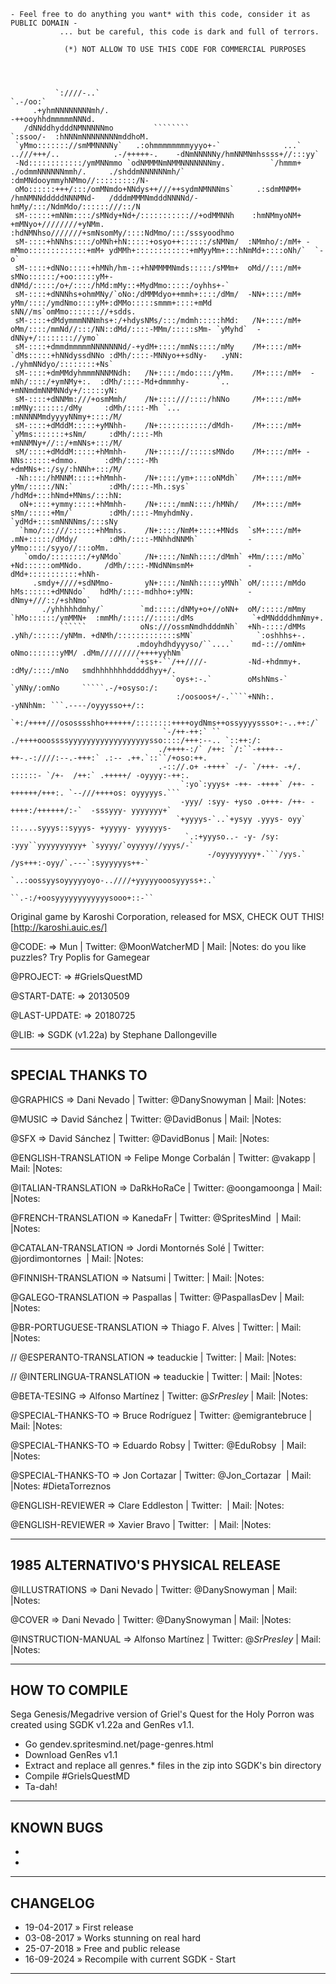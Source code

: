 
    - Feel free to do anything you want* with this code, consider it as PUBLIC DOMAIN -
               ... but be careful, this code is dark and full of terrors.

                (*) NOT ALLOW TO USE THIS CODE FOR COMMERCIAL PURPOSES




              `:////-..`                                                                                                                `.-/oo:`
         .+yhmNNNNNNNNmh/.                                                                                                    -++ooyhhdmmmmmNNNd.
       /dNNddhydddNMNNNNNmo         ````````                                                                      `:ssoo/-  :hNNNmNNNNNNNNmddhoM.
     `yMmo::::::://smMMNNNNy`   .:ohmmmmmmmmyyyo+-`              ...`       ..///+++/..            .-/+++++-.    -dNmNNNNNy/hmNNMNmhssss+//:::yy`
     -Nd::::::::::::/ymMNNmmo `odNMMMNmNMMNNNNNNNmy.          `/hmmm+    ./odmmNNNNNNmmh/.     ./shddmNNNNNNmh/` :dmMNdooymmyhNMmo//:::::::::/N-
     oMo::::::+++/:::/omMNmdo+NNdys++///++sydmNMNNNms`     .:sdmMNMM+   /hmNMNNdddddNNNMNd-   /dddmMMMNmdddNNNNd/-hmMy/:::/NdmMdo/::::::///::/N
     sM-:::::+mNNm::::/sMNdy+Nd+/::::::::::://+odMMNNh    :hmNMmyoNM+  +mMNyo+////////+yNMm. :hdNMNhso///////+smNsomMy/::::NdMmo/:::/sssyoodhmo
     sM-::::+hNNhs::::/oMNh+hN:::::+osyo++::::::/sNMNm/  :NMmho/:/mM+ -mMmo:::::::::::::+mM+ ydMMh+::::::::::::+mMyyMm+:::hNmMd+::::oNh/`  `-o`
     sM-::::+dNNo:::::+hMNh/hm-::+hNMMMMNmds:::::/sMMm+  oMd//:::/mM+ sMNo::::::/+oo:::::yM+-dNMd/:::::/o+/::::/hMd:mMy::+MydMmo:::::/oyhhs+-`
     sM-::::+dNNNhs+ohmMNy/`oNo:/dMMMdyo++mmh+::::/dMm/  -NN+::::/mM+ yMm/::::/ymdNmo::::yM+:dMMo:::::smmm+::::+mMd sNN//ms`omMmo::::::://+sdds.
     sM-::::+dMdymmmNNNmhs+:/+hdysNMs/:::/mdmh:::::hMd:   /N+::::/mM+ oMm/::::/mmNd//:::/NN::dMd/::::-MMm/:::::sMm- `yMyhd`  -dNNy+/:::::::://ymo`
     sM-::::+dmmdmmmmmNNNNNNNd/-+ydM+::::/mmNs::::/mMy    /M+::::/mM+ `dMs:::::+hNNdyssdNNo :dMh/::::-MNNyo++sdNy-   .yNN:  ./yhmNNdyo/::::::::+Ns`
     sM-::::+dmMMdyhmmmNNNMNdh:   /N+::::/mdo::::/yMm.    /M+::::/mM+  -mNh/::::/+ymNMy+:.  :dMh/::::-Md+dmmmhy-      `..  +mNNmdmNNMNNdy+/:::::yN:
     sM-::::+dNNMm:///+osmMmh/    /N+::::///::::/hNNo     /M+::::/mM+  :mMNy:::::::/dMy     :dMh/::::-Mh `...             :mNNNNMmdyyyyNNmy+::::/M/
     sM-::::+dMddM:::::+yMNhh-    /N+:::::::::::/dMdh-    /M+::::/mM+ `yMms:::::::+sNm/     :dMh/::::-Mh                  +mNNMNy+//::/+mNNs+:::/M/
     sM/::::+dMddM:::::+hMmhh-    /N+::::://:::::sMNdo    /M+::::/mM+ -NNs::::::+dmmo.      :dMh/::::-Mh                  +dmMNs+::/sy/:hNNh+:::/M/
     -Nh::::/hMNNM:::::+hMmhh-    /N+::::/ym+::::oNMdh`   /M+::::/mM+ yMm/:::::/NN:`        :dMh/::::-Mh.:sys`            /hdMd+:::hNmd+MNms/:::hN:
      oN+::::+ymmy:::::+hMmhh-    /N+::::/mmN::::/hMNh/   /M+::::/mM+ sMm/:::::+Mm/`        :dMh/::::-MmyhdmNy.           `ydMd+:::smNNNNms/:::sNy
      `hmo/:::///::::::+hMmhs.    /N+::::/NmM+::::+MNds  `sM+::::/mM+ .mN+:::::/dMdy/       :dMh/::::-MNhhdNNMh`           -yMmo::::/syyo//:::oMm.
       `omdo/::::::::/+yNMdo`     /N+::::/NmNh::::/dMmh` +Mm/::::/mMo` +Nd::::::omMNdo.     /dMh/::::-MNdNNmsmM+            -dMd+:::::::::::+hNh-
         .smdy+////+sdNMmo-       yN+::::/NmNh:::::yMNh` oM/:::::/mMdo  hMs::::::+dMNNdo`   hdMh/::::-mdhho+:yMN:            -dNmy+///::/+shNmo`
           ./yhhhhhdmhy/`        `md:::::/dNMy+o+//oNN+  oM/:::::/mMmy  `hMo::::::/ymMMN+  :mmMh/::::://:::::/dMs             `+dMNddddhmNmy+.
               ``````            oNs:///ossmNmdhdddmNh`  +Nh-::::/dMMs   .yNh/::::::/yNMm. +dNMh/:::::::::::::sMN`              `:oshhhs+-.
                                .mdoyhdhdyyyso/``....`    md-:://omNm+     oNmo:::::::yMM/ .dMm/////////++++yyhNm`
                                `+ss+-``/++////-         -Nd-+hdmmy+.       :dMy/::::/mNo   smdhhhhhhhdddddhyy+/.
                                        `oys+:-.`        oMshNms-`           `yNNy/:omNo     `````.-/+osyso:/:
                                         :/oosoos+/-.````+NNh:.                -yNNhNm: ```.----/oyyysso++/::
                                        `+:/++++///ososssshho++++++/::::::::++++oydNms++ossyyyyssso+:-..++:/`
                                      `-/++-++:` `` ./++++ooossssyyyyyyyyyyyyyyyyyysso::::/+++:--.. `::++:/:
                                     ./++++-:/` /++: `/:``-++++--++-.-:////:--.-+++:` .:-- .++.`::``/+oso:++.
                                     .-:://.o+ -++++` -/- `/+++- -+/.  ::::::- `/+-  /++:` .+++++/ -oyyyy:-++:.
                                          `:yo`:yyys+ -++- -++++` /++- -++++++/+++:. `--///++++os: oyyyyys.```
                                          -yyy/ :syy- +yso .o+++- /++- -++++:/++++++/:-`  -sssyyy- yyyyyyy+`
                                         `+yyyys-`..`+ysyy .yyys- oyy` ::....syyys::syyys- +yyyyy- yyyyyys-
                                           `.:+yyyso..- -y- /sy: :yyy``yyyyyyyyyy+ `syyyy/`oyyyyy//yyys/-`
                                                -/oyyyyyyyy+.```/yys.` /ys+++:-oyy/`.---`:syyyyyys++-`
                                                   `..:oossyysoyyyyyoyo-..////+yyyyyooosyyyss+:.`
                                                           ``.-:/+oosyyyyyyyyyyyysooo+::-``



 Original game by Karoshi Corporation, released for MSX, CHECK OUT THIS! [http://karoshi.auic.es/]

 @CODE:                     =>  Mun                           | Twitter: @MoonWatcherMD     | Mail:                     |Notes: do you like puzzles? Try Poplis for Gamegear
 
 @PROJECT:                  =>  #GrielsQuestMD
 
 @START-DATE:               =>  20130509
 
 @LAST-UPDATE:              =>  20180725
 
 @LIB:                      =>  SGDK (v1.22a) by Stephane Dallongeville
 



 --------------------------------------------------------------------------------------------------------------------------------
  SPECIAL THANKS TO
 --------------------------------------------------------------------------------------------------------------------------------

 @GRAPHICS                  => Dani Nevado                    | Twitter: @DanySnowyman      | Mail:                     |Notes:
 
 @MUSIC                     => David Sánchez                  | Twitter: @DavidBonus        | Mail:                     |Notes:
 
 @SFX                       => David Sánchez                  | Twitter: @DavidBonus        | Mail:                     |Notes:
 
 
 
 
 @ENGLISH-TRANSLATION       => Felipe Monge Corbalán          | Twitter: @vakapp            | Mail:                     |Notes:
 
 @ITALIAN-TRANSLATION       => DaRkHoRaCe                     | Twitter: @oongamoonga       | Mail:                     |Notes:
 
 @FRENCH-TRANSLATION        => KanedaFr                       | Twitter: @SpritesMind      ‏ | Mail:                     |Notes:
 
 @CATALAN-TRANSLATION       => Jordi Montornés Solé           | Twitter: @jordimontornes   ‏ | Mail:                     |Notes:
 
 @FINNISH-TRANSLATION       => Natsumi                        | Twitter:                    | Mail:                     |Notes:
 
 @GALEGO-TRANSLATION        => Paspallas                      | Twitter: @PaspallasDev      | Mail:                     |Notes:
 
 @BR-PORTUGUESE-TRANSLATION => Thiago F. Alves                | Twitter:                    | Mail:                     |Notes:
 
//         @ESPERANTO-TRANSLATION     => teaduckie                      | Twitter:                    | Mail:                     |Notes:

//         @INTERLINGUA-TRANSLATION   => teaduckie                      | Twitter:                    | Mail:                     |Notes:



 @BETA-TESING               => Alfonso Martínez               | Twitter: @_SrPresley_       | Mail:                     |Notes:
 


 @SPECIAL-THANKS-TO         => Bruce Rodríguez                | Twitter: @emigrantebruce    | Mail:                     |Notes:
 
 @SPECIAL-THANKS-TO         => Eduardo Robsy                  | Twitter: @EduRobsy    ‏      | Mail:                     |Notes:
 
 @SPECIAL-THANKS-TO         => Jon Cortazar                   | Twitter: @Jon_Cortazar   ‏   | Mail:                     |Notes: #DietaTorreznos
 
 

 @ENGLISH-REVIEWER          => Clare Eddleston                | Twitter:                 ‏   | Mail:                     |Notes:
 
 @ENGLISH-REVIEWER          => Xavier Bravo                   | Twitter:                 ‏   | Mail:                     |Notes:
 



 --------------------------------------------------------------------------------------------------------------------------------
  1985 ALTERNATIVO'S PHYSICAL RELEASE
 --------------------------------------------------------------------------------------------------------------------------------

 @ILLUSTRATIONS             => Dani Nevado                    | Twitter: @DanySnowyman      | Mail:                     |Notes:
 
 @COVER                     => Dani Nevado                    | Twitter: @DanySnowyman      | Mail:                     |Notes:
 
 @INSTRUCTION-MANUAL        => Alfonso Martínez               | Twitter: @_SrPresley_       | Mail:                     |Notes:
 



 --------------------------------------------------------------------------------------------------------------------------------
  HOW TO COMPILE
 --------------------------------------------------------------------------------------------------------------------------------

 Sega Genesis/Megadrive version of Griel's Quest for the Holy Porron was created using SGDK v1.22a and GenRes v1.1.

  - Go gendev.spritesmind.net/page-genres.html
  - Download GenRes v1.1
  - Extract and replace all genres.* files in the zip into SGDK's bin directory
  - Compile #GrielsQuestMD
  - Ta-dah!



 --------------------------------------------------------------------------------------------------------------------------------
  KNOWN BUGS
 --------------------------------------------------------------------------------------------------------------------------------

 -
 -



 --------------------------------------------------------------------------------------------------------------------------------
  CHANGELOG
 --------------------------------------------------------------------------------------------------------------------------------
 - 19-04-2017 » First release
 - 03-08-2017 » Works stunning on real hard
 - 25-07-2018 » Free and public release
 - 16-09-2024 » Recompile with current SGDK - Start
 --------------------------------------------------------------------------------------------------------------------------------


